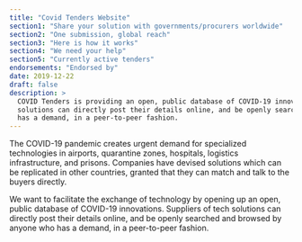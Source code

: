 ```yaml
---
title: "Covid Tenders Website"
section1: "Share your solution with governments/procurers worldwide"
section2: "One submission, global reach"
section3: "Here is how it works"
section4: "We need your help"
section5: "Currently active tenders"
endorsements: "Endorsed by"
date: 2019-12-22
draft: false
description: >
  COVID Tenders is providing an open, public database of COVID-19 innovations. Suppliers of tech
  solutions can directly post their details online, and be openly searched and browsed by anyone who
  has a demand, in a peer-to-peer fashion.
---
```


The COVID-19 pandemic creates urgent demand for specialized technologies in airports, quarantine zones,
hospitals, logistics infrastructure, and prisons. Companies have devised solutions which can be
replicated in other countries, granted that they can match and talk to the buyers directly.

We want to facilitate the exchange of technology by opening up an open, public database of COVID-19
innovations. Suppliers of tech solutions can directly post their details online, and be openly
searched and browsed by anyone who has a demand, in a peer-to-peer fashion.
